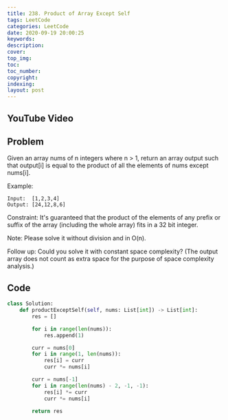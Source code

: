 ```yaml
---
title: 238. Product of Array Except Self
tags: LeetCode
categories: LeetCode
date: 2020-09-19 20:00:25
keywords:
description:
cover:
top_img:
toc:
toc_number:
copyright:
indexing:
layout: post
---
```


## YouTube Video

## Problem

Given an array nums of n integers where n > 1, return an array output such that output[i] is equal to the product of all the elements of nums except nums[i].

Example:

```
Input:  [1,2,3,4]
Output: [24,12,8,6]
```

Constraint: It's guaranteed that the product of the elements of any prefix or suffix of the array (including the whole array) fits in a 32 bit integer.

Note: Please solve it without division and in O(n).

Follow up:
Could you solve it with constant space complexity? (The output array does not count as extra space for the purpose of space complexity analysis.)

## Code

```python
class Solution:
    def productExceptSelf(self, nums: List[int]) -> List[int]:
        res = []

        for i in range(len(nums)):
            res.append(1)

        curr = nums[0]
        for i in range(1, len(nums)):
            res[i] = curr
            curr *= nums[i]

        curr = nums[-1]
        for i in range(len(nums) - 2, -1, -1):
            res[i] *= curr
            curr *= nums[i]

        return res
```
